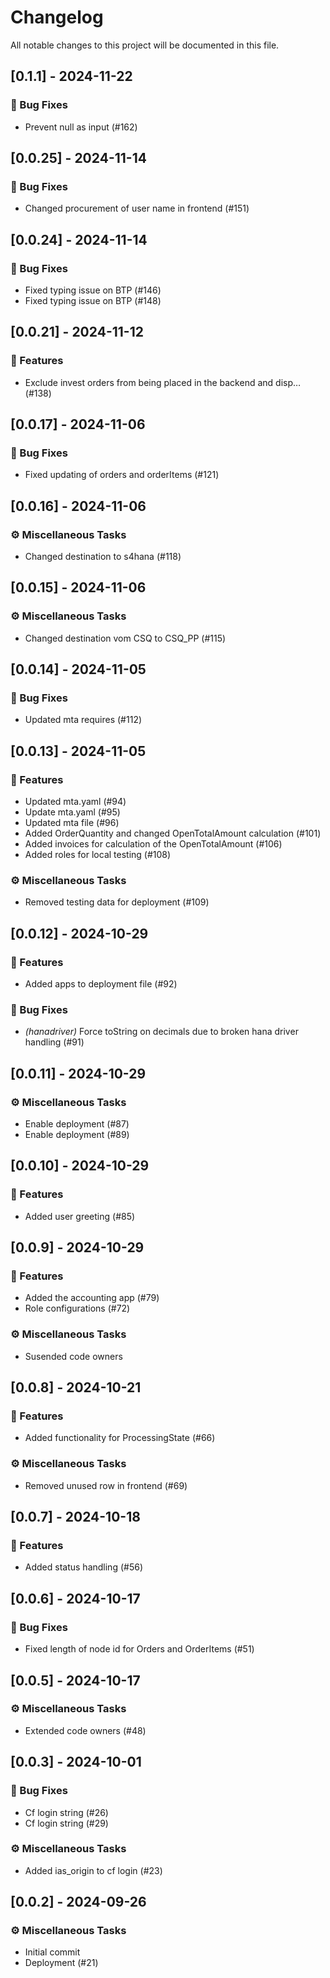 # Changelog

All notable changes to this project will be documented in this file.

## [0.1.1] - 2024-11-22

### 🐛 Bug Fixes

- Prevent null as input (#162)

## [0.0.25] - 2024-11-14

### 🐛 Bug Fixes

- Changed procurement of user name in frontend (#151)

## [0.0.24] - 2024-11-14

### 🐛 Bug Fixes

- Fixed typing issue on BTP (#146)
- Fixed typing issue on BTP (#148)

## [0.0.21] - 2024-11-12

### 🚀 Features

- Exclude invest orders from being placed in the backend and disp… (#138)

## [0.0.17] - 2024-11-06

### 🐛 Bug Fixes

- Fixed updating of orders and orderItems (#121)

## [0.0.16] - 2024-11-06

### ⚙️ Miscellaneous Tasks

- Changed destination to s4hana (#118)

## [0.0.15] - 2024-11-06

### ⚙️ Miscellaneous Tasks

- Changed destination vom CSQ to CSQ_PP (#115)

## [0.0.14] - 2024-11-05

### 🐛 Bug Fixes

- Updated mta requires (#112)

## [0.0.13] - 2024-11-05

### 🚀 Features

- Updated mta.yaml (#94)
- Update mta.yaml (#95)
- Updated mta file (#96)
- Added OrderQuantity and changed OpenTotalAmount calculation (#101)
- Added invoices for calculation of the OpenTotalAmount (#106)
- Added roles for local testing (#108)

### ⚙️ Miscellaneous Tasks

- Removed testing data for deployment (#109)

## [0.0.12] - 2024-10-29

### 🚀 Features

- Added apps to deployment file (#92)

### 🐛 Bug Fixes

- *(hanadriver)* Force toString on decimals due to broken hana driver handling (#91)

## [0.0.11] - 2024-10-29

### ⚙️ Miscellaneous Tasks

- Enable deployment (#87)
- Enable deployment (#89)

## [0.0.10] - 2024-10-29

### 🚀 Features

- Added user greeting (#85)

## [0.0.9] - 2024-10-29

### 🚀 Features

- Added the accounting app (#79)
- Role configurations (#72)

### ⚙️ Miscellaneous Tasks

- Susended code owners

## [0.0.8] - 2024-10-21

### 🚀 Features

- Added functionality for ProcessingState (#66)

### ⚙️ Miscellaneous Tasks

- Removed unused row in frontend (#69)

## [0.0.7] - 2024-10-18

### 🚀 Features

- Added status handling (#56)

## [0.0.6] - 2024-10-17

### 🐛 Bug Fixes

- Fixed length of node id for Orders and OrderItems (#51)

## [0.0.5] - 2024-10-17

### ⚙️ Miscellaneous Tasks

- Extended code owners (#48)

## [0.0.3] - 2024-10-01

### 🐛 Bug Fixes

- Cf login string (#26)
- Cf login string (#29)

### ⚙️ Miscellaneous Tasks

- Added ias_origin to cf login (#23)

## [0.0.2] - 2024-09-26

### ⚙️ Miscellaneous Tasks

- Initial commit
- Deployment (#21)

<!-- generated by git-cliff -->
